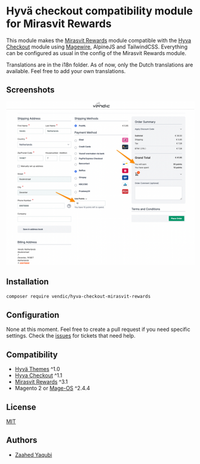 # Hyvä checkout compatibility module for Mirasvit Rewards

This module makes the [Mirasvit Rewards](https://mirasvit.com/magento-2-extensions/reward-points-referral-program.html) module compatible with the [Hyva Checkout](https://www.hyva.io/hyva-checkout.html) module using [Magewire](https://github.com/magewirephp/magewire), AlpineJS and TailwindCSS. Everything can be configured as usual in the config of the Mirasvit Rewards module.

Translations are in the i18n folder. As of now, only the Dutch translations are available. Feel free to add your own translations.

## Screenshots
![Checkout screenshot](media/img.png)

## Installation

```bash
composer require vendic/hyva-checkout-mirasvit-rewards
```

## Configuration

None at this moment. Feel free to create a pull request if you need specific settings. Check the [issues](https://github.com/Vendic/hyva-checkout-mirasvit-rewards/issues) for tickets that need help.

## Compatibility

- [Hyvä Themes](https://www.hyva.io/hyva-themes-license.html) ^1.0
- [Hyva Checkout](https://www.hyva.io/hyva-checkout.html) ^1.1
- [Mirasvit Rewards](https://mirasvit.com/magento-2-extensions/rewards-points-suite.html) ^3.1
- Magento 2 or [Mage-OS](https://mage-os.org/) ^2.4.4

## License
[MIT](https://github.com/Vendic/hyva-checkout-mirasvit-rewards/blob/main/LICENSE)

## Authors
- [Zaahed Yaqubi](https://vendic.nl/)

